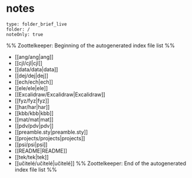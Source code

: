 # notes
```ccard
type: folder_brief_live
folder: /
noteOnly: true
```
%% Zoottelkeeper: Beginning of the autogenerated index file list  %%
-  [[ang/ang|ang]]
-  [[cjl/cjl|cjl]]
-  [[data/data|data]]
-  [[dej/dej|dej]]
-  [[ech/ech|ech]]
-  [[ele/ele|ele]]
-  [[Excalidraw/Excalidraw|Excalidraw]]
-  [[fyz/fyz|fyz]]
-  [[har/har|har]]
-  [[kbb/kbb|kbb]]
-  [[mat/mat|mat]]
-  [[pdv/pdv|pdv]]
-  [[preamble.sty|preamble.sty]]
-  [[projects/projects|projects]]
-  [[psi/psi|psi]]
-  [[README|README]]
-  [[tek/tek|tek]]
-  [[učitelé/učitelé|učitelé]]
%% Zoottelkeeper: End of the autogenerated index file list  %%

